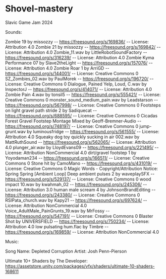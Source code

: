 # Shovel-mastery
Slavic Game Jam 2024


Sounds:

Zombie 19 by missozzy -- https://freesound.org/s/169836/ -- License: Attribution 4.0
Zombie 21 by missozzy -- https://freesound.org/s/169842/ -- License: Attribution 4.0
Zombie_11.wav by LittleRobotSoundFactory -- https://freesound.org/s/316239/ -- License: Attribution 4.0
Zombie Kyma Performance 07 by Slave2theLight -- https://freesound.org/s/157076/ -- License: Attribution 4.0
Zombie Roar 1 by ArriGD -- https://freesound.org/s/144001/ -- License: Creative Commons 0
SZ_Zombies_02.wav by PaulMorek -- https://freesound.org/s/196720/ -- License: Creative Commons 0
Dialogue, Pained Yelp, Loud, C.wav by InspectorJ -- https://freesound.org/s/414071/ -- License: Attribution 4.0
Zombie Pain 4.wav by tonsil5 -- https://freesound.org/s/555421/ -- License: Creative Commons 0
monster_sound_medium_pain.wav by Leadstarson -- https://freesound.org/s/567998/ -- License: Creative Commons 0
Footsteps on light gravel path stride 2 by Sadiquecat -- https://freesound.org/s/688595/ -- License: Creative Commons 0
Cicadas Forest Gravel Footstep Montage Mixed by Geoff-Bremner-Audio -- https://freesound.org/s/748197/ -- License: Creative Commons 0
jump-grunt.wav by luminousfridge -- https://freesound.org/s/561555/ -- License: Attribution 4.0
Squeaky dog toy quickly sucking in air 002.wav by MattRuthSound -- https://freesound.org/s/562065/ -- License: Attribution 4.0
plunger_air.wav by LloydEvans09 -- https://freesound.org/s/221495/ -- License: Attribution NonCommercial 4.0
dirt/gravel footstep 1 by Yoyodaman234 -- https://freesound.org/s/166511/ -- License: Creative Commons 0
Stone hit by CamoMano -- https://freesound.org/s/431019/ -- License: Creative Commons 0
Magic Words - Copyright/Attribution Notice: Spring Spring
[Ambient Loop] Deep ambient pulses 2 by waveplaySFX -- https://freesound.org/s/529137/ -- License: Creative Commons 0
wood impact 10.wav by kwahmah_02 -- https://freesound.org/s/245306/ -- License: Attribution 3.0
human male scream 4 by JohnsonBrandEditing -- https://freesound.org/s/243380/ -- License: Creative Commons 0
RSIPata_church.wav by Kapy21 -- https://freesound.org/s/697624/ -- License: Attribution NonCommercial 4.0
Voice_AdultMale_PainGrunts_19.wav by MrFossy -- https://freesound.org/s/547191/ -- License: Creative Commons 0
Blaster Shot by UNIVERSFIELD -- https://freesound.org/s/750234/ -- License: Attribution 4.0
low pulsating hum.flac by Timbre -- https://freesound.org/s/169859/ -- License: Attribution NonCommercial 4.0

Music:

Song Name: Depleted Corruption Artist: Josh Penn-Pierson

Ultimate 10+ Shaders by The Developer: https://assetstore.unity.com/packages/vfx/shaders/ultimate-10-shaders-168611
